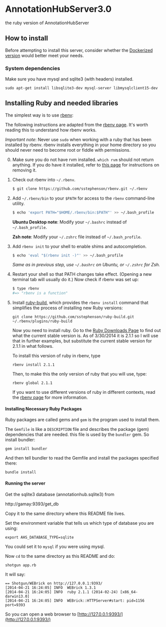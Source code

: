 AnnotationHubServer3.0
======================

the ruby version of AnnotationHubServer

## How to install

Before attempting to install this server, consider
whether the 
[Dockerized version](https://github.com/dtenenba/bioc_docker/tree/master/annotationhub)
would better meet your needs.


### System dependencies

Make sure you have mysql and sqlite3 (with headers) installed. 

    sudo apt-get install libsqlite3-dev mysql-server libmysqlclient15-dev


## Installing Ruby and needed libraries

The simplest way is to use 
[rbenv](https://github.com/sstephenson/rbenv):

The following instructions are adapted from the 
[rbenv page](https://github.com/sstephenson/rbenv). It's worth reading this
to understand how rbenv works.

*Important note*: Never use `sudo` when working with a ruby that has been
installed by rbenv. rbenv installs everything in your home directory so
you should never need to become root or fiddle with permissions.

0. Make sure you do not have rvm installed. `which rvm` should not return 
   anything. If you do have it installed, refer to 
   [this page](http://stackoverflow.com/questions/3950260/howto-uninstall-rvm)
   for instructions on removing it.

1. Check out rbenv into `~/.rbenv`.

    ~~~ sh
    $ git clone https://github.com/sstephenson/rbenv.git ~/.rbenv
    ~~~

2. Add `~/.rbenv/bin` to your `$PATH` for access to the `rbenv`
   command-line utility.

    ~~~ sh
    $ echo 'export PATH="$HOME/.rbenv/bin:$PATH"' >> ~/.bash_profile
    ~~~

    **Ubuntu Desktop note**: Modify your `~/.bashrc` instead of `~/.bash_profile`.

    **Zsh note**: Modify your `~/.zshrc` file instead of `~/.bash_profile`.

3. Add `rbenv init` to your shell to enable shims and autocompletion.

    ~~~ sh
    $ echo 'eval "$(rbenv init -)"' >> ~/.bash_profile
    ~~~

    _Same as in previous step, use `~/.bashrc` on Ubuntu, or `~/.zshrc` for Zsh._

4. Restart your shell so that PATH changes take effect. (Opening a new
   terminal tab will usually do it.) Now check if rbenv was set up:

    ~~~ sh
    $ type rbenv
    #=> "rbenv is a function"
    ~~~

5.  Install [ruby-build](https://github.com/sstephenson/ruby-build),
    which provides the `rbenv install` command that simplifies the
    process of installing new Ruby versions:

        git clone https://github.com/sstephenson/ruby-build.git ~/.rbenv/plugins/ruby-build

    Now you need to install ruby. Go to the
    [Ruby Downloads Page](https://www.ruby-lang.org/en/downloads/) to
    find out what the current stable version is. As of 3/30/2014 it is
    2.1.1 so I will use that in further examples, but substitute the
    current stable version for 2.1.1 in what follows.

    To install this version of ruby in rbenv, type

        rbenv install 2.1.1

    Then, to make this the only version of ruby that you will use, type:

        rbenv global 2.1.1

    If you want to use different versions of ruby in different
    contexts, read the
    [rbenv page](https://github.com/sstephenson/rbenv) for more
    information.


#### Installing Necessary Ruby Packages

Ruby packages are called gems and `gem` is the program used to install them.

The `Gemfile` is like a `DESCRIPTION` file and describes the
package (gem) dependencies that are needed. this file is used by the
`bundler` gem. So install bundler:

    gem install bundler

And then tell bundler to read the Gemfile and install the packages specified there:

    bundle install


#### Running the server

Get the sqlite3 database  (annotationhub.sqlite3) from 

http://gamay:9393/get_db


Copy it to the same directory where this README file lives.

Set the environment variable that tells us which 
type of database you are using:

    export AHS_DATABASE_TYPE=sqlite

You could set it to `mysql` if you were using mysql. 

Now `cd` to the same directory as this README and do:

    shotgun app.rb

It will say:

    == Shotgun/WEBrick on http://127.0.0.1:9393/
    [2014-04-21 16:24:05] INFO  WEBrick 1.3.1
    [2014-04-21 16:24:05] INFO  ruby 2.1.1 (2014-02-24) [x86_64-darwin13.0]
    [2014-04-21 16:24:05] INFO  WEBrick::HTTPServer#start: pid=1156 port=9393


So you can open a web browser to 
[http://127.0.0.1:9393/](http://127.0.0.1:9393/) 


